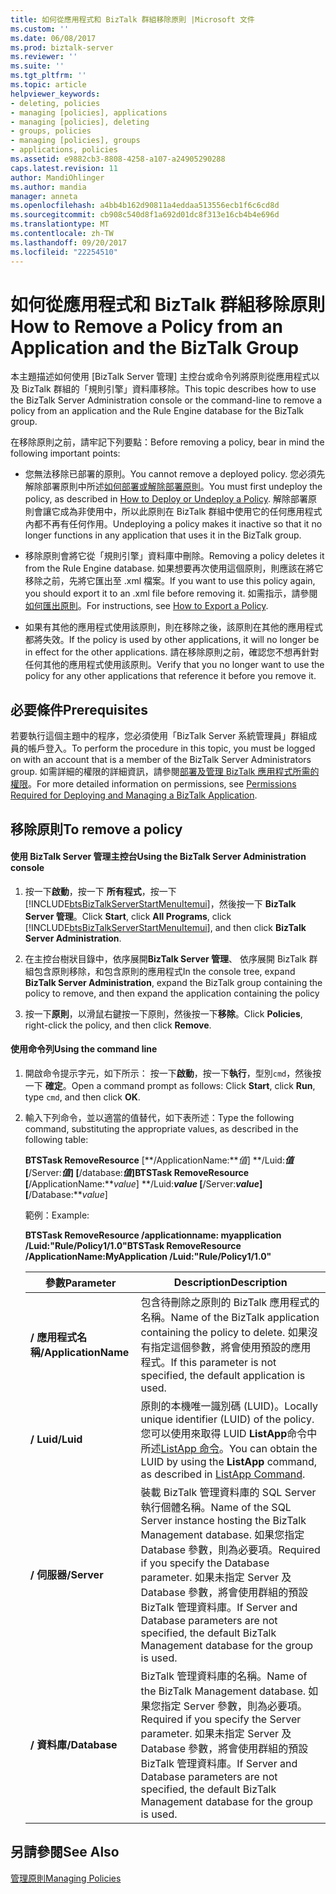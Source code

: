 ```yaml
---
title: 如何從應用程式和 BizTalk 群組移除原則 |Microsoft 文件
ms.custom: ''
ms.date: 06/08/2017
ms.prod: biztalk-server
ms.reviewer: ''
ms.suite: ''
ms.tgt_pltfrm: ''
ms.topic: article
helpviewer_keywords:
- deleting, policies
- managing [policies], applications
- managing [policies], deleting
- groups, policies
- managing [policies], groups
- applications, policies
ms.assetid: e9882cb3-8808-4258-a107-a24905290288
caps.latest.revision: 11
author: MandiOhlinger
ms.author: mandia
manager: anneta
ms.openlocfilehash: a4bb4b162d90811a4eddaa513556ecb1f6c6cd8d
ms.sourcegitcommit: cb908c540d8f1a692d01dc8f313e16cb4b4e696d
ms.translationtype: MT
ms.contentlocale: zh-TW
ms.lasthandoff: 09/20/2017
ms.locfileid: "22254510"
---
```

# <a name="how-to-remove-a-policy-from-an-application-and-the-biztalk-group"></a><span data-ttu-id="5e698-102">如何從應用程式和 BizTalk 群組移除原則</span><span class="sxs-lookup"><span data-stu-id="5e698-102">How to Remove a Policy from an Application and the BizTalk Group</span></span>
<span data-ttu-id="5e698-103">本主題描述如何使用 [BizTalk Server 管理] 主控台或命令列將原則從應用程式以及 BizTalk 群組的「規則引擎」資料庫移除。</span><span class="sxs-lookup"><span data-stu-id="5e698-103">This topic describes how to use the BizTalk Server Administration console or the command-line to remove a policy from an application and the Rule Engine database for the BizTalk group.</span></span>  
  
 <span data-ttu-id="5e698-104">在移除原則之前，請牢記下列要點：</span><span class="sxs-lookup"><span data-stu-id="5e698-104">Before removing a policy, bear in mind the following important points:</span></span>  
  
-   <span data-ttu-id="5e698-105">您無法移除已部署的原則。</span><span class="sxs-lookup"><span data-stu-id="5e698-105">You cannot remove a deployed policy.</span></span> <span data-ttu-id="5e698-106">您必須先解除部署原則中所述[如何部署或解除部署原則](../core/how-to-deploy-or-undeploy-a-policy.md)。</span><span class="sxs-lookup"><span data-stu-id="5e698-106">You must first undeploy the policy, as described in [How to Deploy or Undeploy a Policy](../core/how-to-deploy-or-undeploy-a-policy.md).</span></span> <span data-ttu-id="5e698-107">解除部署原則會讓它成為非使用中，所以此原則在 BizTalk 群組中使用它的任何應用程式內都不再有任何作用。</span><span class="sxs-lookup"><span data-stu-id="5e698-107">Undeploying a policy makes it inactive so that it no longer functions in any application that uses it in the BizTalk group.</span></span>  
  
-   <span data-ttu-id="5e698-108">移除原則會將它從「規則引擎」資料庫中刪除。</span><span class="sxs-lookup"><span data-stu-id="5e698-108">Removing a policy deletes it from the Rule Engine database.</span></span> <span data-ttu-id="5e698-109">如果想要再次使用這個原則，則應該在將它移除之前，先將它匯出至 .xml 檔案。</span><span class="sxs-lookup"><span data-stu-id="5e698-109">If you want to use this policy again, you should export it to an .xml file before removing it.</span></span> <span data-ttu-id="5e698-110">如需指示，請參閱[如何匯出原則](../core/how-to-export-a-policy.md)。</span><span class="sxs-lookup"><span data-stu-id="5e698-110">For instructions, see [How to Export a Policy](../core/how-to-export-a-policy.md).</span></span>  
  
-   <span data-ttu-id="5e698-111">如果有其他的應用程式使用該原則，則在移除之後，該原則在其他的應用程式都將失效。</span><span class="sxs-lookup"><span data-stu-id="5e698-111">If the policy is used by other applications, it will no longer be in effect for the other applications.</span></span> <span data-ttu-id="5e698-112">請在移除原則之前，確認您不想再針對任何其他的應用程式使用該原則。</span><span class="sxs-lookup"><span data-stu-id="5e698-112">Verify that you no longer want to use the policy for any other applications that reference it before you remove it.</span></span>  
  
## <a name="prerequisites"></a><span data-ttu-id="5e698-113">必要條件</span><span class="sxs-lookup"><span data-stu-id="5e698-113">Prerequisites</span></span>  
 <span data-ttu-id="5e698-114">若要執行這個主題中的程序，您必須使用「BizTalk Server 系統管理員」群組成員的帳戶登入。</span><span class="sxs-lookup"><span data-stu-id="5e698-114">To perform the procedure in this topic, you must be logged on with an account that is a member of the BizTalk Server Administrators group.</span></span> <span data-ttu-id="5e698-115">如需詳細的權限的詳細資訊，請參閱[部署及管理 BizTalk 應用程式所需的權限](../core/permissions-required-for-deploying-and-managing-a-biztalk-application.md)。</span><span class="sxs-lookup"><span data-stu-id="5e698-115">For more detailed information on permissions, see [Permissions Required for Deploying and Managing a BizTalk Application](../core/permissions-required-for-deploying-and-managing-a-biztalk-application.md).</span></span>  
  
## <a name="to-remove-a-policy"></a><span data-ttu-id="5e698-116">移除原則</span><span class="sxs-lookup"><span data-stu-id="5e698-116">To remove a policy</span></span>  
  
#### <a name="using-the-biztalk-server-administration-console"></a><span data-ttu-id="5e698-117">使用 BizTalk Server 管理主控台</span><span class="sxs-lookup"><span data-stu-id="5e698-117">Using the BizTalk Server Administration console</span></span>  
  
1.  <span data-ttu-id="5e698-118">按一下**啟動**，按一下 **所有程式**，按一下  [!INCLUDE[btsBizTalkServerStartMenuItemui](../includes/btsbiztalkserverstartmenuitemui-md.md)]，然後按一下  **BizTalk Server 管理**。</span><span class="sxs-lookup"><span data-stu-id="5e698-118">Click **Start**, click **All Programs**, click [!INCLUDE[btsBizTalkServerStartMenuItemui](../includes/btsbiztalkserverstartmenuitemui-md.md)], and then click **BizTalk Server Administration**.</span></span>  
  
2.  <span data-ttu-id="5e698-119">在主控台樹狀目錄中，依序展開**BizTalk Server 管理**、 依序展開 BizTalk 群組包含原則移除，和包含原則的應用程式</span><span class="sxs-lookup"><span data-stu-id="5e698-119">In the console tree, expand  **BizTalk Server Administration**, expand the BizTalk group containing the policy to remove, and then expand the application containing the policy</span></span>  
  
3.  <span data-ttu-id="5e698-120">按一下**原則**，以滑鼠右鍵按一下原則，然後按一下**移除**。</span><span class="sxs-lookup"><span data-stu-id="5e698-120">Click **Policies**, right-click the policy, and then click **Remove**.</span></span>  
  
#### <a name="using-the-command-line"></a><span data-ttu-id="5e698-121">使用命令列</span><span class="sxs-lookup"><span data-stu-id="5e698-121">Using the command line</span></span>  
  
1.  <span data-ttu-id="5e698-122">開啟命令提示字元，如下所示： 按一下**啟動**，按一下**執行**，型別`cmd`，然後按一下 **確定**。</span><span class="sxs-lookup"><span data-stu-id="5e698-122">Open a command prompt as follows: Click **Start**, click **Run**, type `cmd`, and then click **OK**.</span></span>  
  
2.  <span data-ttu-id="5e698-123">輸入下列命令，並以適當的值替代，如下表所述：</span><span class="sxs-lookup"><span data-stu-id="5e698-123">Type the following command, substituting the appropriate values, as described in the following table:</span></span>  
  
     <span data-ttu-id="5e698-124">**BTSTask RemoveResource** [**/ApplicationName:***值*] **/Luid:***值*[**/Server:***值*] [**/database:***值*]</span><span class="sxs-lookup"><span data-stu-id="5e698-124">**BTSTask RemoveResource** [**/ApplicationName:***value*] **/Luid:***value* [**/Server:***value*] [**/Database:***value*]</span></span>  
  
     <span data-ttu-id="5e698-125">範例：</span><span class="sxs-lookup"><span data-stu-id="5e698-125">Example:</span></span>  
  
     <span data-ttu-id="5e698-126">**BTSTask RemoveResource /applicationname: myapplication /Luid:"Rule/Policy1/1.0"**</span><span class="sxs-lookup"><span data-stu-id="5e698-126">**BTSTask RemoveResource /ApplicationName:MyApplication /Luid:"Rule/Policy1/1.0"**</span></span>  
  
    |<span data-ttu-id="5e698-127">參數</span><span class="sxs-lookup"><span data-stu-id="5e698-127">Parameter</span></span>|<span data-ttu-id="5e698-128">Description</span><span class="sxs-lookup"><span data-stu-id="5e698-128">Description</span></span>|  
    |---------------|-----------------|  
    |<span data-ttu-id="5e698-129">**/ 應用程式名稱**</span><span class="sxs-lookup"><span data-stu-id="5e698-129">**/ApplicationName**</span></span>|<span data-ttu-id="5e698-130">包含待刪除之原則的 BizTalk 應用程式的名稱。</span><span class="sxs-lookup"><span data-stu-id="5e698-130">Name of the BizTalk application containing the policy to delete.</span></span> <span data-ttu-id="5e698-131">如果沒有指定這個參數，將會使用預設的應用程式。</span><span class="sxs-lookup"><span data-stu-id="5e698-131">If this parameter is not specified, the default application is used.</span></span>|  
    |<span data-ttu-id="5e698-132">**/ Luid**</span><span class="sxs-lookup"><span data-stu-id="5e698-132">**/Luid**</span></span>|<span data-ttu-id="5e698-133">原則的本機唯一識別碼 (LUID)。</span><span class="sxs-lookup"><span data-stu-id="5e698-133">Locally unique identifier (LUID) of the policy.</span></span> <span data-ttu-id="5e698-134">您可以使用來取得 LUID **ListApp**命令中所述[ListApp 命令](../core/listapp-command.md)。</span><span class="sxs-lookup"><span data-stu-id="5e698-134">You can obtain the LUID by using the **ListApp** command, as described in [ListApp Command](../core/listapp-command.md).</span></span>|  
    |<span data-ttu-id="5e698-135">**/ 伺服器**</span><span class="sxs-lookup"><span data-stu-id="5e698-135">**/Server**</span></span>|<span data-ttu-id="5e698-136">裝載 BizTalk 管理資料庫的 SQL Server 執行個體名稱。</span><span class="sxs-lookup"><span data-stu-id="5e698-136">Name of the SQL Server instance hosting the BizTalk Management database.</span></span> <span data-ttu-id="5e698-137">如果您指定 Database 參數，則為必要項。</span><span class="sxs-lookup"><span data-stu-id="5e698-137">Required if you specify the Database parameter.</span></span> <span data-ttu-id="5e698-138">如果未指定 Server 及 Database 參數，將會使用群組的預設 BizTalk 管理資料庫。</span><span class="sxs-lookup"><span data-stu-id="5e698-138">If Server and Database parameters are not specified, the default BizTalk Management database for the group is used.</span></span>|  
    |<span data-ttu-id="5e698-139">**/ 資料庫**</span><span class="sxs-lookup"><span data-stu-id="5e698-139">**/Database**</span></span>|<span data-ttu-id="5e698-140">BizTalk 管理資料庫的名稱。</span><span class="sxs-lookup"><span data-stu-id="5e698-140">Name of the BizTalk Management database.</span></span> <span data-ttu-id="5e698-141">如果您指定 Server 參數，則為必要項。</span><span class="sxs-lookup"><span data-stu-id="5e698-141">Required if you specify the Server parameter.</span></span> <span data-ttu-id="5e698-142">如果未指定 Server 及 Database 參數，將會使用群組的預設 BizTalk 管理資料庫。</span><span class="sxs-lookup"><span data-stu-id="5e698-142">If Server and Database parameters are not specified, the default BizTalk Management database for the group is used.</span></span>|  
  
## <a name="see-also"></a><span data-ttu-id="5e698-143">另請參閱</span><span class="sxs-lookup"><span data-stu-id="5e698-143">See Also</span></span>  
 [<span data-ttu-id="5e698-144">管理原則</span><span class="sxs-lookup"><span data-stu-id="5e698-144">Managing Policies</span></span>](../core/managing-policies.md)